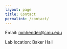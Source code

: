 ```yaml
---
layout: page
title: Contact
permalink: /contact/
---
```


Email: mmhender@cmu.edu

Lab location: Baker Hall